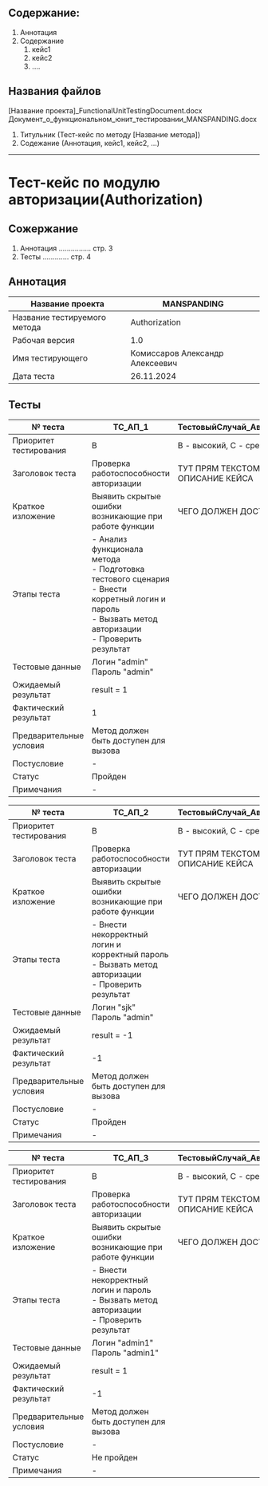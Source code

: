 
## Содержание:
1. Аннотация
2. Содержание
	1. кейс1
	2. кейс2
	3. ....

## Названия файлов
\[Название проекта]\_FunctionalUnitTestingDocument.docx
Документ_о_функциональном_юнит_тестировании_MANSPANDING.docx

1. Титульник (Тест-кейс по методу \[Название метода])
2. Содежание (Аннотация, кейс1, кейс2, ...)

---

# Тест-кейс по модулю авторизации(Authorization)

## Сожержание 
1. Аннотация ................ стр. 3
2. Тесты ............. стр. 4


## Аннотация


| Название проекта             | MANSPANDING                     |
| ---------------------------- | ------------------------------- |
| Название тестируемого метода | Authorization                   |
| Рабочая версия               | 1.0                             |
| Имя тестирующего             | Комиссаров Александр Алексеевич |
| Дата теста                   | 26.11.2024                      |

## Тесты


| № теста                 | ТС_АП_1                                                                                                                                                     | ТестовыйСлучай_АвторизацияПользователя_1           |
| ----------------------- | ----------------------------------------------------------------------------------------------------------------------------------------------------------- | -------------------------------------------------- |
| Приоритет тестирования  | В                                                                                                                                                           | В - высокий, С - средний, Н - низкий               |
| Заголовок теста         | Проверка работоспособности авторизации                                                                                                                      | ТУТ ПРЯМ ТЕКСТОМ ХУЯЧИМ СОКРАЩЁННОЕ ОПИСАНИЕ КЕЙСА |
| Краткое изложение       | Выявить скрытые ошибки возникающие при работе функции                                                                                                       | ЧЕГО ДОЛЖЕН ДОСТИЧЬ КЕЙС                           |
| Этапы теста             | - Анализ функционала метода<br>- Подготовка тестового сценария<br>- Внести корретный логин и пароль<br>- Вызвать метод авторизации<br>- Проверить результат |                                                    |
| Тестовые данные         | Логин "admin"<br>Пароль "admin"                                                                                                                             |                                                    |
| Ожидаемый результат     | result = 1                                                                                                                                                  |                                                    |
| Фактический результат   | 1                                                                                                                                                           |                                                    |
| Предварительные условия | Метод должен быть доступен для вызова                                                                                                                       |                                                    |
| Постусловие             | -                                                                                                                                                           |                                                    |
| Статус                  | Пройден                                                                                                                                                     |                                                    |
| Примечания              | -                                                                                                                                                           |                                                    |

| № теста                 | ТС_АП_2                                                                                                 | ТестовыйСлучай_АвторизацияПользователя_1           |
| ----------------------- | ------------------------------------------------------------------------------------------------------- | -------------------------------------------------- |
| Приоритет тестирования  | В                                                                                                       | В - высокий, С - средний, Н - низкий               |
| Заголовок теста         | Проверка работоспособности авторизации                                                                  | ТУТ ПРЯМ ТЕКСТОМ ХУЯЧИМ СОКРАЩЁННОЕ ОПИСАНИЕ КЕЙСА |
| Краткое изложение       | Выявить скрытые ошибки возникающие при работе функции                                                   | ЧЕГО ДОЛЖЕН ДОСТИЧЬ КЕЙС                           |
| Этапы теста             | - Внести некорректный логин и корректный пароль<br>- Вызвать метод авторизации<br>- Проверить результат |                                                    |
| Тестовые данные         | Логин "sjk"<br>Пароль "admin"                                                                           |                                                    |
| Ожидаемый результат     | result = -1                                                                                             |                                                    |
| Фактический результат   | -1                                                                                                      |                                                    |
| Предварительные условия | Метод должен быть доступен для вызова                                                                   |                                                    |
| Постусловие             | -                                                                                                       |                                                    |
| Статус                  | Пройден                                                                                                 |                                                    |
| Примечания              | -                                                                                                       |                                                    |

| № теста                 | ТС_АП_3                                                                                      | ТестовыйСлучай_АвторизацияПользователя_1           |
| ----------------------- | -------------------------------------------------------------------------------------------- | -------------------------------------------------- |
| Приоритет тестирования  | В                                                                                            | В - высокий, С - средний, Н - низкий               |
| Заголовок теста         | Проверка работоспособности авторизации                                                       | ТУТ ПРЯМ ТЕКСТОМ ХУЯЧИМ СОКРАЩЁННОЕ ОПИСАНИЕ КЕЙСА |
| Краткое изложение       | Выявить скрытые ошибки возникающие при работе функции                                        | ЧЕГО ДОЛЖЕН ДОСТИЧЬ КЕЙС                           |
| Этапы теста             | - Внести некорректный логин и пароль<br>- Вызвать метод авторизации<br>- Проверить результат |                                                    |
| Тестовые данные         | Логин "admin1"<br>Пароль "admin1"                                                            |                                                    |
| Ожидаемый результат     | result = 1                                                                                   |                                                    |
| Фактический результат   | -1                                                                                           |                                                    |
| Предварительные условия | Метод должен быть доступен для вызова                                                        |                                                    |
| Постусловие             | -                                                                                            |                                                    |
| Статус                  | Не пройден                                                                                   |                                                    |
| Примечания              | -                                                                                            |                                                    |